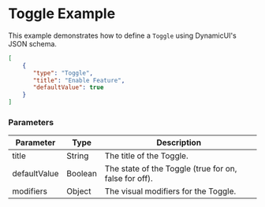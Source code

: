 # Toggle Example

This example demonstrates how to define a `Toggle` using DynamicUI's JSON schema.  

```json
[
    {
       "type": "Toggle",
       "title": "Enable Feature",
       "defaultValue": true
    }
]
```

### Parameters

| Parameter | Type        | Description                       |
| --------- | ----------- | --------------------------------- |
| title     | String      | The title of the Toggle.          |
| defaultValue      | Boolean     | The state of the Toggle (true for on, false for off). |
| modifiers | Object      | The visual modifiers for the Toggle. |